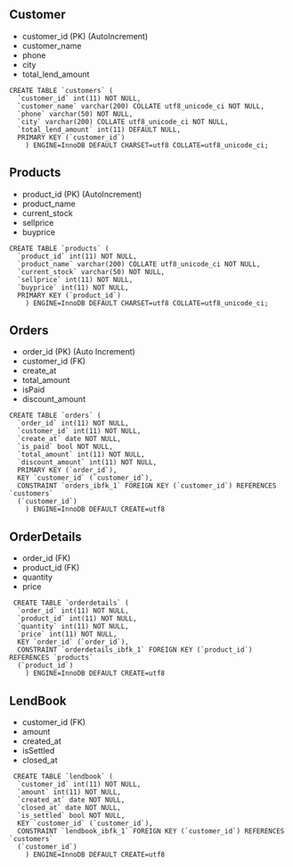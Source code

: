 ## Customer
  - customer_id (PK) (AutoIncrement)
  - customer_name
  - phone
  - city
  - total_lend_amount
   
```
CREATE TABLE `customers` (
  `customer_id` int(11) NOT NULL,
  `customer_name` varchar(200) COLLATE utf8_unicode_ci NOT NULL,
  `phone` varchar(50) NOT NULL,
  `city` varchar(200) COLLATE utf8_unicode_ci NOT NULL,
  `total_lend_amount` int(11) DEFAULT NULL,
  PRIMARY KEY (`customer_id`)
    ) ENGINE=InnoDB DEFAULT CHARSET=utf8 COLLATE=utf8_unicode_ci;
```

## Products
  - product_id (PK) (AutoIncrement)
  - product_name
  - current_stock
  - sellprice 
  - buyprice

```
CREATE TABLE `products` (
  `product_id` int(11) NOT NULL,
  `product_name` varchar(200) COLLATE utf8_unicode_ci NOT NULL,
  `current_stock` varchar(50) NOT NULL,
  `sellprice` int(11) NOT NULL,
  `buyprice` int(11) NOT NULL,
  PRIMARY KEY (`product_id`)
    ) ENGINE=InnoDB DEFAULT CHARSET=utf8 COLLATE=utf8_unicode_ci; 
```
  

  
## Orders
  - order_id (PK) (Auto Increment)
  - customer_id (FK)
  - create_at 
  - total_amount
  - isPaid
  - discount_amount

```
CREATE TABLE `orders` (
  `order_id` int(11) NOT NULL,
  `customer_id` int(11) NOT NULL,
  `create_at` date NOT NULL,
  `is_paid` bool NOT NULL,
  `total_amount` int(11) NOT NULL,
  `discount_amount` int(11) NOT NULL,
  PRIMARY KEY (`order_id`),
  KEY `customer_id` (`customer_id`),
  CONSTRAINT `orders_ibfk_1` FOREIGN KEY (`customer_id`) REFERENCES `customers`
  (`customer_id`)
    ) ENGINE=InnoDB DEFAULT CREATE=utf8
```
## OrderDetails
  - order_id (FK)
  - product_id (FK)
  - quantity
  - price

```
 CREATE TABLE `orderdetails` (
  `order_id` int(11) NOT NULL,
  `product_id` int(11) NOT NULL,
  `quantity` int(11) NOT NULL,
  `price` int(11) NOT NULL,
  KEY `order_id` (`order_id`),
  CONSTRAINT `orderdetails_ibfk_1` FOREIGN KEY (`product_id`) REFERENCES `products`
  (`product_id`)
    ) ENGINE=InnoDB DEFAULT CREATE=utf8 
```
## LendBook
  - customer_id (FK)
  - amount
  - created_at
  - isSettled
  - closed_at

```
 CREATE TABLE `lendbook` (
  `customer_id` int(11) NOT NULL,
  `amount` int(11) NOT NULL,
  `created_at` date NOT NULL,
  `closed_at` date NOT NULL,
  `is_settled` bool NOT NULL,
  KEY `customer_id` (`customer_id`),
  CONSTRAINT `lendbook_ibfk_1` FOREIGN KEY (`customer_id`) REFERENCES `customers`
  (`customer_id`)
    ) ENGINE=InnoDB DEFAULT CREATE=utf8 
```
